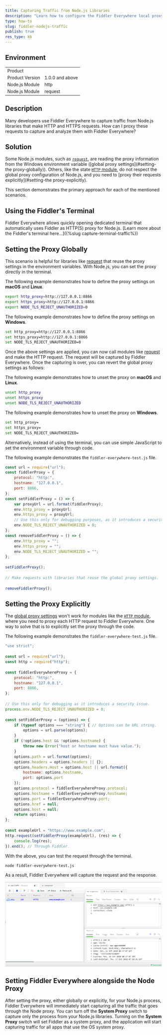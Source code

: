 ```yaml
---
title: Capturing Traffic from Node.js Libraries
description: "Learn how to configure the Fiddler Everywhere local proxy alongside Node.js and capture HTTPS traffic."
type: how-to
slug: fiddler-nodejs-traffic
publish: true
res_type: kb
---
```


## Environment

|   |   |
|---|---|
| Product   |
| Product Version | 1.0.0 and above  |
| Node.js Module  | http |
| Node.js Module  | request |

## Description

Many developers use Fiddler Everywhere to capture traffic from Node.js libraries that make HTTP and HTTPS requests. How can I proxy these requests to capture and analyze them with Fiddler Everywhere?

## Solution

Some Node.js modules, such as [`request`](https://www.npmjs.com/package/request), are reading the proxy information from the Windows environment variable ([global proxy settings](#setting-the proxy-globally)). Others, like the state [`HTTP` module](https://nodejs.org/api/http.html), do not respect the global proxy configuration of Node.js, and you need to [proxy their requests explicitly](#setting-the proxy-explicitly).

This section demonstrates the primary approach for each of the mentioned scenarios.

## Using the Fiddler's Terminal

Fiddler Everywhere allows quickly opening dedicated terminal that automatically uses Fiddler as HTTP(S) proxy for Node.js. [Learn more about the Fiddler's terminal here...]({%slug capture-terminal-traffic%})

## Setting the Proxy Globally

This scenario is helpful for libraries like [request](https://www.npmjs.com/package/request) that reuse the proxy settings in the environment variables. With Node.js, you can set the proxy directly in the terminal.

The following example demonstrates how to define the proxy settings on **macOS** and **Linux**.

```bash
export http_proxy=http://127.0.0.1:8866
export https_proxy=http://127.0.0.1:8866
export NODE_TLS_REJECT_UNAUTHORIZED=0
```

The following example demonstrates how to define the proxy settings on **Windows**.

```bash
set http_proxy=http://127.0.0.1:8866
set https_proxy=http://127.0.0.1:8866
set NODE_TLS_REJECT_UNAUTHORIZED=0
```

Once the above settings are applied, you can now call modules like [request](https://www.npmjs.com/package/request) and make the HTTP request. The request will be captured by Fiddler Everywhere. Once the capturing is over, you can revert the global proxy settings as follows:

The following example demonstrates how to unset the proxy on **macOS** and **Linux**.

```bash
unset http_proxy
unset https_proxy
unset NODE_TLS_REJECT_UNAUTHORIZED
```

The following example demonstrates how to unset the proxy on **Windows**.

```bash
set http_proxy=
set https_proxy=
set NODE_TLS_REJECT_UNAUTHORIZED=
```

Alternatively, instead of using the terminal, you can use simple JavaScript to set the environment variable through code.

The following example demonstrates the `fiddler-everywhere-test.js` file.

```JavaScript
const url = require("url");
const fiddlerProxy = {
    protocol: "http:",
    hostname: "127.0.0.1",
    port: 8866,
};
const setFiddlerProxy = () => {
    var proxyUrl = url.format(fiddlerProxy);
    env.http_proxy = proxyUrl;
    env.https_proxy = proxyUrl;
    // Use this only for debugging purposes, as it introduces a security issue
    env.NODE_TLS_REJECT_UNAUTHORIZED = 0;
};
const removeFiddlerProxy = () => {
    env.http_proxy = "";
    env.https_proxy = "";
    env.NODE_TLS_REJECT_UNAUTHORIZED = "";
};

setFiddlerProxy();

// Make requests with libraries that reuse the global proxy settings.

removeFiddlerProxy();
```

## Setting the Proxy Explicitly

The [global proxy settings](#settingproxy-globally) won't work for modules like the [`HTTP` module](https://nodejs.org/api/http.html), where you need to proxy each HTTP request to Fiddler Everywhere. One way to solve that is to explicitly set the proxy through the code.

The following example demonstrates the `fiddler-everywhere-test.js` file.

```JavaScript
"use strict";

const url = require("url");
const http = require("http");

const fiddlerEverywhereProxy = {
    protocol: "http:",
    hostname: "127.0.0.1",
    port: 8866,
};

// Use this only for debugging as it introduces a security issue.
process.env.NODE_TLS_REJECT_UNAUTHORIZED = 0;

const setFiddlerProxy = (options) => {
    if (typeof options === "string") { // Options can be URL string.
        options = url.parse(options);
    }
    if (!options.host && !options.hostname) {
        throw new Error("host or hostname must have value.");
    }
    options.path = url.format(options);
    options.headers = options.headers || {};
    options.headers.Host = options.host || url.format({
        hostname: options.hostname,
        port: options.port
    });
    options.protocol = fiddlerEverywhereProxy.protocol;
    options.hostname = fiddlerEverywhereProxy.hostname;
    options.port = fiddlerEverywhereProxy.port;
    options.href = null;
    options.host = null;
    return options;
};

const exampleUrl = "https://www.example.com";
http.request(setFiddlerProxy(exampleUrl), (res) => {
    console.log(res);
}).end(); // Through Fiddler.
```

With the above, you can test the request through the terminal.

```Console
node fiddler-everywhere-test.js
```

As a result, Fiddler Everywhere will capture the request and the response.

![Successfully captured NodeJS traffic](../images/kb/nodejs/success-capture-nodejs.png)

## Setting Fiddler Everywhere alongside the Node Proxy

After setting the proxy, either globally or explicitly, for your Node.js process, Fiddler Everywhere will immediately start capturing all the traffic that goes through the Node proxy. You can turn off the **System Proxy** switch to capture only the process from your Node.js libraries. Turning on the **System Proxy** switch will set Fiddler as a system proxy, and the application will start capturing traffic for all apps that use the OS system proxy.
